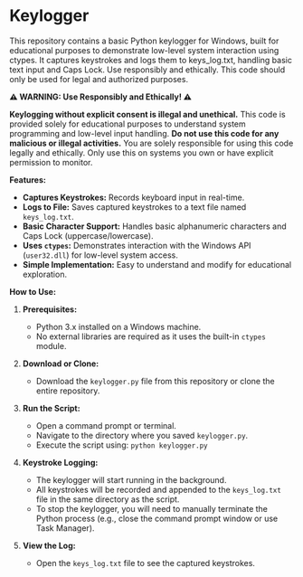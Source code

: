 # Keylogger
This repository contains a basic Python keylogger for Windows, built for educational purposes to demonstrate low-level system interaction using ctypes. It captures keystrokes and logs them to keys_log.txt, handling basic text input and Caps Lock. Use responsibly and ethically. This code should only be used for legal and authorized purposes.

**⚠️  WARNING: Use Responsibly and Ethically! ⚠️**

**Keylogging without explicit consent is illegal and unethical.** This code is provided solely for educational purposes to understand system programming and low-level input handling.  **Do not use this code for any malicious or illegal activities.**  You are solely responsible for using this code legally and ethically. Only use this on systems you own or have explicit permission to monitor.

**Features:**

* **Captures Keystrokes:** Records keyboard input in real-time.
* **Logs to File:** Saves captured keystrokes to a text file named `keys_log.txt`.
* **Basic Character Support:** Handles basic alphanumeric characters and Caps Lock (uppercase/lowercase).
* **Uses `ctypes`:**  Demonstrates interaction with the Windows API (`user32.dll`) for low-level system access.
* **Simple Implementation:**  Easy to understand and modify for educational exploration.

**How to Use:**

1. **Prerequisites:**
   * Python 3.x installed on a Windows machine.
   * No external libraries are required as it uses the built-in `ctypes` module.

2. **Download or Clone:**
   * Download the `keylogger.py` file from this repository or clone the entire repository.

3. **Run the Script:**
   * Open a command prompt or terminal.
   * Navigate to the directory where you saved `keylogger.py`.
   * Execute the script using: `python keylogger.py`

4. **Keystroke Logging:**
   * The keylogger will start running in the background.
   * All keystrokes will be recorded and appended to the `keys_log.txt` file in the same directory as the script.
   * To stop the keylogger, you will need to manually terminate the Python process (e.g., close the command prompt window or use Task Manager).

5. **View the Log:**
   * Open the `keys_log.txt` file to see the captured keystrokes.
